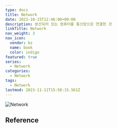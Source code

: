 ```yaml
---
type: docs
title: Network
date: 2023-10-15T12:46:00+09:00
description: 분산되어 있는 컴퓨터를 통신망으로 연결한 것
linkTitle: Network
nav_weight: 3
nav_icon:
  vendor: bs
  name: book
  color: indigo
featured: true
series:
  - Network
categories:
  - Network
tags:
  - Network
lastmod: 2023-11-11T15:58:15.561Z
---
```


![Network](/notes/nettopo.webp#center)

## Reference
